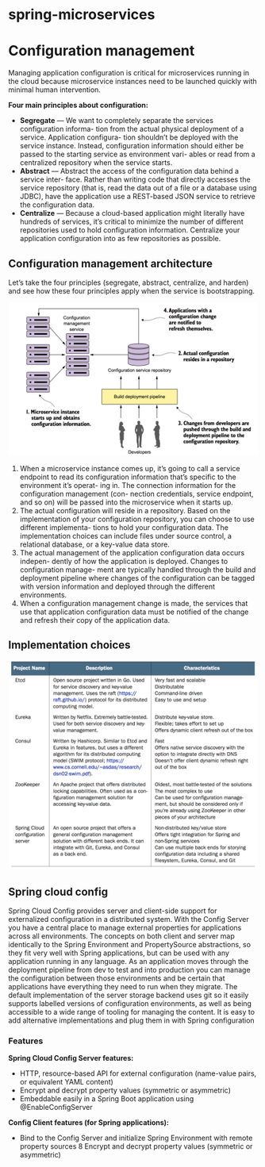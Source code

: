 # spring-microservices

# Configuration management

Managing application configuration is critical for microservices running in the cloud because microservice instances need to be launched quickly with minimal human intervention.

**Four main principles about configuration:**

* **Segregate** — We want to completely separate the services configuration informa- tion from the actual physical deployment of a service. Application configura- tion shouldn’t be deployed with the service instance. Instead, configuration information should either be passed to the starting service as environment vari- ables or read from a centralized repository when the service starts.
* **Abstract** — Abstract the access of the configuration data behind a service inter- face. Rather than writing code that directly accesses the service repository (that is, read the data out of a file or a database using JDBC), have the application use a REST-based JSON service to retrieve the configuration data.
* **Centralize** — Because a cloud-based application might literally have hundreds of services, it’s critical to minimize the number of different repositories used to hold configuration information. Centralize your application configuration into as few repositories as possible.

## Configuration management architecture

Let’s take the four principles (segregate, abstract, centralize, and harden) and see how these four principles apply when the service is bootstrapping.

![config](https://github.com/rgederin/spring-microservices/blob/master/img/config.png)

1. When a microservice instance comes up, it’s going to call a service endpoint to read its configuration information that’s specific to the environment it’s operat- ing in. The connection information for the configuration management (con- nection credentials, service endpoint, and so on) will be passed into the microservice when it starts up.
2. The actual configuration will reside in a repository. Based on the implementation of your configuration repository, you can choose to use different implementa- tions to hold your configuration data. The implementation choices can include files under source control, a relational database, or a key-value data store.
3. The actual management of the application configuration data occurs indepen- dently of how the application is deployed. Changes to configuration manage- ment are typically handled through the build and deployment pipeline where changes of the configuration can be tagged with version information and deployed through the different environments.
4. When a configuration management change is made, the services that use that application configuration data must be notified of the change and refresh their copy of the application data.

## Implementation choices

![config](https://github.com/rgederin/spring-microservices/blob/master/img/config-impl.png)

## Spring cloud config

Spring Cloud Config provides server and client-side support for externalized configuration in a distributed system. With the Config Server you have a central place to manage external properties for applications across all environments. The concepts on both client and server map identically to the Spring Environment and PropertySource abstractions, so they fit very well with Spring applications, but can be used with any application running in any language. As an application moves through the deployment pipeline from dev to test and into production you can manage the configuration between those environments and be certain that applications have everything they need to run when they migrate. The default implementation of the server storage backend uses git so it easily supports labelled versions of configuration environments, as well as being accessible to a wide range of tooling for managing the content. It is easy to add alternative implementations and plug them in with Spring configuration

### Features

**Spring Cloud Config Server features:**

* HTTP, resource-based API for external configuration (name-value pairs, or equivalent YAML content)
* Encrypt and decrypt property values (symmetric or asymmetric)
* Embeddable easily in a Spring Boot application using @EnableConfigServer

**Config Client features (for Spring applications):**

* Bind to the Config Server and initialize Spring Environment with remote property sources
8 Encrypt and decrypt property values (symmetric or asymmetric)

